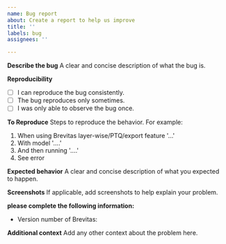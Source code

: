 ```yaml
---
name: Bug report
about: Create a report to help us improve
title: ''
labels: bug
assignees: ''

---
```


**Describe the bug**
A clear and concise description of what the bug is.

**Reproducibility**
- [ ] I can reproduce the bug consistently.
- [ ] The bug reproduces only sometimes.
- [ ] I was only able to observe the bug once.

**To Reproduce**
Steps to reproduce the behavior. For example:
1. When using Brevitas layer-wise/PTQ/export feature '...'
2. With model '....'
3. And then running '....'
4. See error

**Expected behavior**
A clear and concise description of what you expected to happen.

**Screenshots**
If applicable, add screenshots to help explain your problem.

**please complete the following information:**
 - Version number of Brevitas: 

**Additional context**
Add any other context about the problem here.
